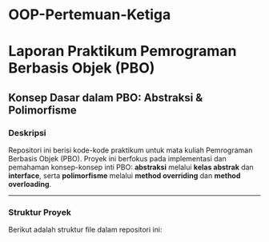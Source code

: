 # OOP-Pertemuan-Ketiga
# Laporan Praktikum Pemrograman Berbasis Objek (PBO)

## Konsep Dasar dalam PBO: Abstraksi & Polimorfisme

### Deskripsi
Repositori ini berisi kode-kode praktikum untuk mata kuliah Pemrograman Berbasis Objek (PBO). Proyek ini berfokus pada implementasi dan pemahaman konsep-konsep inti PBO: **abstraksi** melalui **kelas abstrak** dan **interface**, serta **polimorfisme** melalui **method overriding** dan **method overloading**.

---

### Struktur Proyek

Berikut adalah struktur file dalam repositori ini:
